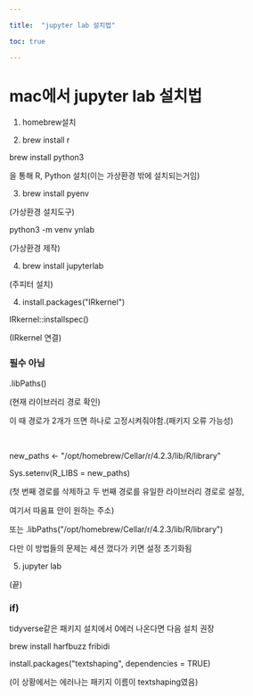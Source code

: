 ```yaml
---

title:  "jupyter lab 설치법"

toc: true

---
```


<head>
  <style>
    table.dataframe {
      white-space: normal;
      width: 100%;
      height: 240px;
      display: block;
      overflow: auto;
      font-family: Arial, sans-serif;
      font-size: 0.9rem;
      line-height: 20px;
      text-align: center;
      border: 0px !important;
    }

    table.dataframe th {
      text-align: center;
      font-weight: bold;
      padding: 8px;
    }

    table.dataframe td {
      text-align: center;
      padding: 8px;
    }

    table.dataframe tr:hover {
      background: #b8d1f3; 
    }

    .output_prompt {
      overflow: auto;
      font-size: 0.9rem;
      line-height: 1.45;
      border-radius: 0.3rem;
      -webkit-overflow-scrolling: touch;
      padding: 0.8rem;
      margin-top: 0;
      margin-bottom: 15px;
      font: 1rem Consolas, "Liberation Mono", Menlo, Courier, monospace;
      color: $code-text-color;
      border: solid 1px $border-color;
      border-radius: 0.3rem;
      word-break: normal;
      white-space: pre;
    }

  .dataframe tbody tr th:only-of-type {
      vertical-align: middle;
  }

  .dataframe tbody tr th {
      vertical-align: top;
  }

  .dataframe thead th {
      text-align: center !important;
      padding: 8px;
  }

  .page__content p {
      margin: 0 0 0px !important;
  }

  .page__content p > strong {
    font-size: 0.8rem !important;
  }

  </style>
</head>


# mac에서 jupyter lab 설치법


1) homebrew설치


2) brew install r<br>

brew install python3


을 통해 R, Python 설치(이는 가상환경 밖에 설치되는거임)


3) brew install pyenv<br>

(가상환경 설치도구)<br>

python3 -m venv ynlab<br>

(가상환경 제작)


4) brew install jupyterlab<br>

(주피터 설치)


4) install.packages("IRkernel")<br>

IRkernel::installspec()<br>

(IRkernel 연결)


### 필수 아님


.libPaths()<br>

(현재 라이브러리 경로 확인)<br>

이 때 경로가 2개가 뜨면 하나로 고정시켜줘야함.(패키지 오류 가능성)<br>

<br>

new_paths <- "/opt/homebrew/Cellar/r/4.2.3/lib/R/library"<br>

Sys.setenv(R_LIBS = new_paths)<br>

(첫 번째 경로를 삭제하고 두 번째 경로를 유일한 라이브러리 경로로 설정,<br>

여기서 따옴표 안이 원하는 주소)<br>

또는 .libPaths("/opt/homebrew/Cellar/r/4.2.3/lib/R/library")<br>

다만 이 방법들의 문제는 세션 껐다가 키면 설정 초기화됨


5) jupyter lab<br>

(끝)


### if)


tidyverse같은 패키지 설치에서 0에러 나온다면 다음 설치 권장<br>

brew install harfbuzz fribidi<br>

install.packages("textshaping", dependencies = TRUE)<br>

(이 상황에서는 에러나는 패키지 이름이 textshaping였음)



```python
```

